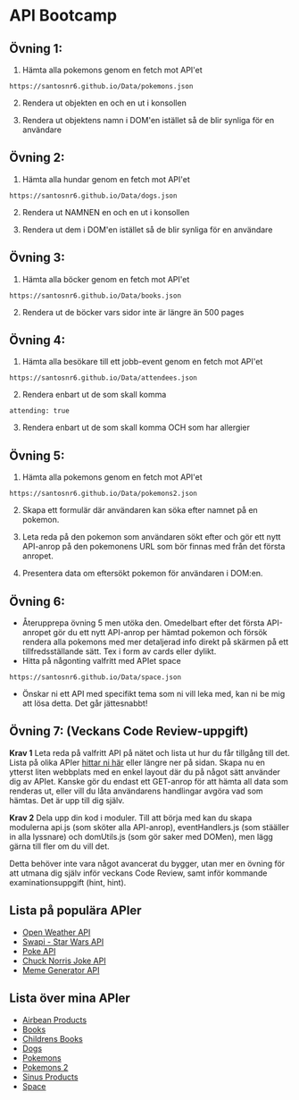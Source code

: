 # API Bootcamp

## Övning 1:
1. Hämta alla pokemons genom en fetch mot API'et
```
https://santosnr6.github.io/Data/pokemons.json
```

2. Rendera ut objekten en och en ut i konsollen

3. Rendera ut objektens namn i DOM'en istället så de blir synliga för en användare


## Övning 2: 
1. Hämta alla hundar genom en fetch mot API'et
```
https://santosnr6.github.io/Data/dogs.json
```

2. Rendera ut NAMNEN en och en ut i konsollen

3. Rendera ut dem i DOM'en istället så de blir synliga för en användare


## Övning 3:
1. Hämta alla böcker genom en fetch mot API'et
```
https://santosnr6.github.io/Data/books.json
```

2. Rendera ut de böcker vars sidor inte är längre än 500 pages

## Övning 4:
1. Hämta alla besökare till ett jobb-event genom en fetch mot API'et
```
https://santosnr6.github.io/Data/attendees.json
```

2. Rendera enbart ut de som skall komma 
```
attending: true
```

3. Rendera enbart ut de som skall komma OCH som har allergier

## Övning 5:
1. Hämta alla pokemons genom en fetch mot API'et
```
https://santosnr6.github.io/Data/pokemons2.json
```

2. Skapa ett formulär där användaren kan söka efter namnet på en pokemon.

3. Leta reda på den pokemon som användaren sökt efter och gör ett nytt API-anrop på den pokemonens URL som bör finnas med från det första anropet.

4. Presentera data om eftersökt pokemon för användaren i DOM:en.

## Övning 6:
* Återupprepa övning 5 men utöka den. Omedelbart efter det första API-anropet gör du ett nytt API-anrop per hämtad pokemon och försök rendera alla pokemons med mer detaljerad info direkt på skärmen på ett tillfredsställande sätt. Tex i form av cards eller dylikt.
* Hitta på någonting valfritt med APIet space
```
https://santosnr6.github.io/Data/space.json
```
* Önskar ni ett API med specifikt tema som ni vill leka med, kan ni be mig att lösa detta. Det går jättesnabbt!

## Övning 7: (Veckans Code Review-uppgift)

**Krav 1**
Leta reda på valfritt API på nätet och lista ut hur du får tillgång till det. Lista på olika APIer [hittar ni här](https://github.com/public-apis/public-apis) eller längre ner på sidan.
Skapa nu en ytterst liten webbplats med en enkel layout där du på något sätt använder dig av APIet. Kanske gör du endast ett GET-anrop för att hämta all data som renderas ut, eller vill du låta användarens handlingar avgöra vad som hämtas. Det är upp till dig själv.

**Krav 2**
Dela upp din kod i moduler. Till att börja med kan du skapa modulerna api.js (som sköter alla API-anrop), eventHandlers.js (som stääller in alla lyssnare) och domUtils.js (som gör saker med DOMen), men lägg gärna till fler om du vill det.

Detta behöver inte vara något avancerat du bygger, utan mer en övning för att utmana dig själv inför veckans Code Review, samt inför kommande examinationsuppgift (hint, hint).

## Lista på populära APIer

* [Open Weather API](https://openweathermap.org/api)
* [Swapi - Star Wars API](https://swapi.dev/)
* [Poke API](https://pokeapi.co/)
* [Chuck Norris Joke API](https://api.chucknorris.io/)
* [Meme Generator API](https://imgflip.com/api)

## Lista över mina APIer

* [Airbean Products](https://santosnr6.github.io/Data/airbeanproducts.json)
* [Books](https://santosnr6.github.io/Data/books.json)
* [Childrens Books](https://santosnr6.github.io/Data/childrens_books.json)
* [Dogs](https://santosnr6.github.io/Data/dogs.json)
* [Pokemons](https://santosnr6.github.io/Data/pokemons.json)
* [Pokemons 2](https://santosnr6.github.io/Data/pokemons2.json)
* [Sinus Products](https://santosnr6.github.io/Data/sinus_products.json)
* [Space](https://santosnr6.github.io/Data/space.json)
